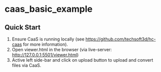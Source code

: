 # caas_basic_example
## Quick Start
1. Ensure CaaS is running locally (see https://github.com/techsoft3d/hc-caas for more information).  
2. Open viewer.html in the browser (via live-server: http://127.0.0.1:5501/viewer.html)
3. Active left side-bar and click on upload button to upload and convert files via CaaS.